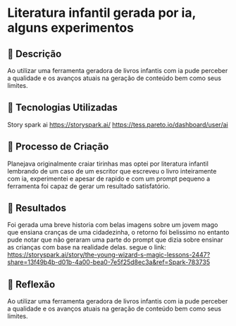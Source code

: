 # Literatura infantil gerada por ia, alguns experimentos 

## 📒 Descrição
Ao utilizar uma ferramenta geradora de livros infantis com ia
pude perceber a qualidade e os avanços atuais na geração de conteúdo
bem como seus limites.

## 🤖 Tecnologias Utilizadas
Story spark ai
https://storyspark.ai/
https://tess.pareto.io/dashboard/user/ai


## 🧐 Processo de Criação
Planejava originalmente craiar tirinhas mas optei por literatura
infantil lembrando de um caso de um escritor que escreveu o livro
inteiramente com ia, experimentei e apesar de rapido e com um prompt pequeno
a ferramenta foi capaz de gerar  um resultado satisfatório.

## 🚀 Resultados
Foi gerada uma breve historia com belas imagens sobre um  jovem mago que ensiana 
cranças de uma cidadezinha, o retorno foi belissimo no entanto pude notar que não geraram uma parte
do prompt que dizia sobre ensinar as crianças com base na realidade delas. segue o link: 
https://storyspark.ai/story/the-young-wizard-s-magic-lessons-2447?share=13f49b4b-d01b-4a00-bea0-7e5f25d8ec3a&ref=Spark-783735

## 💭 Reflexão 
Ao utilizar uma ferramenta geradora de livros infantis com ia
pude perceber a qualidade e os avanços atuais na geração de conteúdo
bem como seus limites.
```
